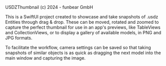 USDZThumbnail
(c) 2024 - funbear GmbH

This is a SwiftUI project created to showcase and take snapshots of .usdz Entities through drag & drop. These can be moved, rotated and zoomed to capture the perfect thumbnail for use in an app's previews, like TableViews and CollectionViews, or to display a gallery of available models, in PNG and JPG formats.

To facilitate the workflow, camera settings can be saved so that taking snapshots of similar objects is as quick as dragging the next model into the main window and capturing the image.
